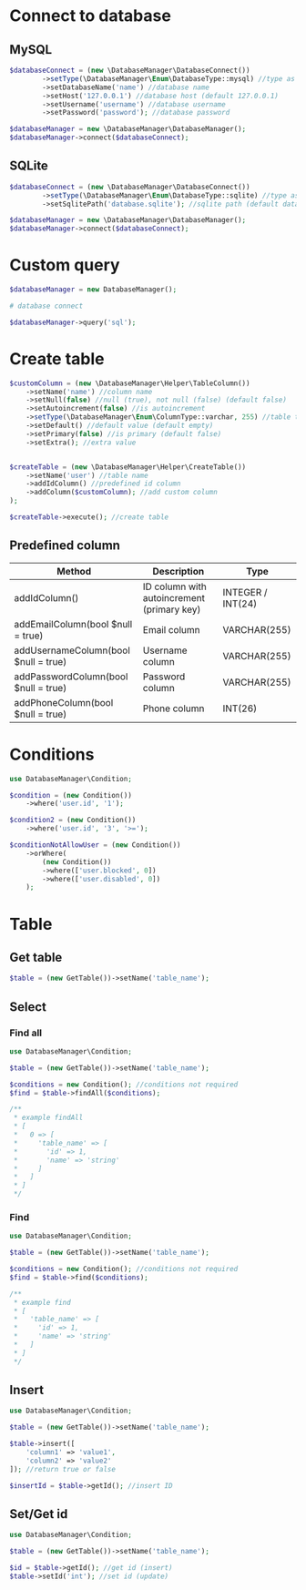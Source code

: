 # Connect to database
## MySQL
```php
$databaseConnect = (new \DatabaseManager\DatabaseConnect())
        ->setType(\DatabaseManager\Enum\DatabaseType::mysql) //type as mysql
        ->setDatabaseName('name') //database name
        ->setHost('127.0.0.1') //database host (default 127.0.0.1)
        ->setUsername('username') //database username
        ->setPassword('password'); //database password

$databaseManager = new \DatabaseManager\DatabaseManager();
$databaseManager->connect($databaseConnect);
```
## SQLite
```php
$databaseConnect = (new \DatabaseManager\DatabaseConnect())
        ->setType(\DatabaseManager\Enum\DatabaseType::sqlite) //type as sqlite
        ->setSqlitePath('database.sqlite'); //sqlite path (default database.sqlite)

$databaseManager = new \DatabaseManager\DatabaseManager();
$databaseManager->connect($databaseConnect);
```

# Custom query
```php
$databaseManager = new DatabaseManager();

# database connect

$databaseManager->query('sql');
```

# Create table
```php
$customColumn = (new \DatabaseManager\Helper\TableColumn())
    ->setName('name') //column name
    ->setNull(false) //null (true), not null (false) (default false)
    ->setAutoincrement(false) //is autoincrement
    ->setType(\DatabaseManager\Enum\ColumnType::varchar, 255) //table type with length
    ->setDefault() //default value (default empty)
    ->setPrimary(false) //is primary (default false)
    ->setExtra(); //extra value


$createTable = (new \DatabaseManager\Helper\CreateTable())
    ->setName('user') //table name
    ->addIdColumn() //predefined id column
    ->addColumn($customColumn); //add custom column
);

$createTable->execute(); //create table
```
## Predefined column
| Method                               | Description                                | Type              | 
|--------------------------------------|--------------------------------------------|-------------------|
| addIdColumn()                        | ID column with autoincrement (primary key) | INTEGER / INT(24) |
| addEmailColumn(bool $null = true)    | Email column                               | VARCHAR(255)      |
| addUsernameColumn(bool $null = true) | Username column                            | VARCHAR(255)      |
| addPasswordColumn(bool $null = true) | Password column                            | VARCHAR(255)      |
| addPhoneColumn(bool $null = true)    | Phone column                               | INT(26)           |

# Conditions
```php
use DatabaseManager\Condition;

$condition = (new Condition())
    ->where('user.id', '1');

$condition2 = (new Condition())
    ->where('user.id', '3', '>=');

$conditionNotAllowUser = (new Condition())
    ->orWhere(
        (new Condition())
        ->where(['user.blocked', 0])
        ->where(['user.disabled', 0])
    );
```

# Table
## Get table
```php
$table = (new GetTable())->setName('table_name');
```
## Select
### Find all
```php
use DatabaseManager\Condition;

$table = (new GetTable())->setName('table_name');

$conditions = new Condition(); //conditions not required
$find = $table->findAll($conditions);

/**
 * example findAll
 * [
 *   0 => [
 *     'table_name' => [
 *       'id' => 1,
 *       'name' => 'string'
 *     ]
 *   ]
 * ]
 */
```
### Find
```php
use DatabaseManager\Condition;

$table = (new GetTable())->setName('table_name');

$conditions = new Condition(); //conditions not required
$find = $table->find($conditions);

/**
 * example find
 * [
 *   'table_name' => [
 *     'id' => 1,
 *     'name' => 'string'
 *   ]
 * ]
 */
```
## Insert
```php
use DatabaseManager\Condition;

$table = (new GetTable())->setName('table_name');

$table->insert([
    'column1' => 'value1',
    'column2' => 'value2'
]); //return true or false

$insertId = $table->getId(); //insert ID
```
## Set/Get id
```php
use DatabaseManager\Condition;

$table = (new GetTable())->setName('table_name');

$id = $table->getId(); //get id (insert)
$table->setId('int'); //set id (update)
```